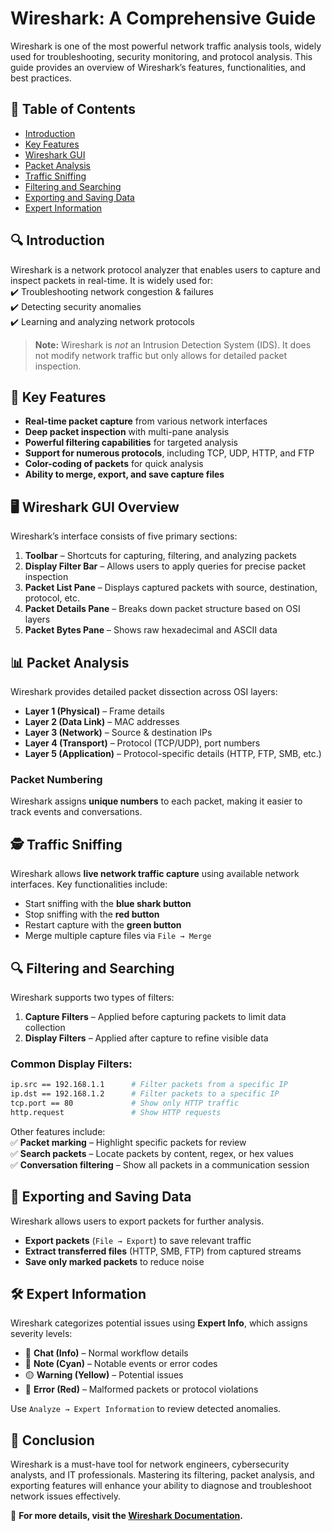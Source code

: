 # Wireshark: A Comprehensive Guide  

Wireshark is one of the most powerful network traffic analysis tools, widely used for troubleshooting, security monitoring, and protocol analysis. This guide provides an overview of Wireshark’s features, functionalities, and best practices.

## 📌 Table of Contents  
- [Introduction](#introduction)  
- [Key Features](#key-features)  
- [Wireshark GUI](#wireshark-gui)  
- [Packet Analysis](#packet-analysis)  
- [Traffic Sniffing](#traffic-sniffing)  
- [Filtering and Searching](#filtering-and-searching)  
- [Exporting and Saving Data](#exporting-and-saving-data)  
- [Expert Information](#expert-information)  

## 🔍 Introduction  
Wireshark is a network protocol analyzer that enables users to capture and inspect packets in real-time. It is widely used for:  
✔️ Troubleshooting network congestion & failures  
✔️ Detecting security anomalies  
✔️ Learning and analyzing network protocols  

> **Note:** Wireshark is *not* an Intrusion Detection System (IDS). It does not modify network traffic but only allows for detailed packet inspection.

## 🚀 Key Features  
- **Real-time packet capture** from various network interfaces  
- **Deep packet inspection** with multi-pane analysis  
- **Powerful filtering capabilities** for targeted analysis  
- **Support for numerous protocols**, including TCP, UDP, HTTP, and FTP  
- **Color-coding of packets** for quick analysis  
- **Ability to merge, export, and save capture files**  

## 🖥️ Wireshark GUI Overview  
Wireshark’s interface consists of five primary sections:  
1. **Toolbar** – Shortcuts for capturing, filtering, and analyzing packets  
2. **Display Filter Bar** – Allows users to apply queries for precise packet inspection  
3. **Packet List Pane** – Displays captured packets with source, destination, protocol, etc.  
4. **Packet Details Pane** – Breaks down packet structure based on OSI layers  
5. **Packet Bytes Pane** – Shows raw hexadecimal and ASCII data  

## 📊 Packet Analysis  
Wireshark provides detailed packet dissection across OSI layers:  
- **Layer 1 (Physical)** – Frame details  
- **Layer 2 (Data Link)** – MAC addresses  
- **Layer 3 (Network)** – Source & destination IPs  
- **Layer 4 (Transport)** – Protocol (TCP/UDP), port numbers  
- **Layer 5 (Application)** – Protocol-specific details (HTTP, FTP, SMB, etc.)  

### Packet Numbering  
Wireshark assigns **unique numbers** to each packet, making it easier to track events and conversations.

## 🕵️ Traffic Sniffing  
Wireshark allows **live network traffic capture** using available network interfaces. Key functionalities include:  
- Start sniffing with the **blue shark button**  
- Stop sniffing with the **red button**  
- Restart capture with the **green button**  
- Merge multiple capture files via `File → Merge`  

## 🔍 Filtering and Searching  
Wireshark supports two types of filters:  
1. **Capture Filters** – Applied before capturing packets to limit data collection  
2. **Display Filters** – Applied after capture to refine visible data  

### Common Display Filters:  
```sh
ip.src == 192.168.1.1      # Filter packets from a specific IP  
ip.dst == 192.168.1.2      # Filter packets to a specific IP  
tcp.port == 80             # Show only HTTP traffic  
http.request               # Show HTTP requests  
```
Other features include:  
✅ **Packet marking** – Highlight specific packets for review  
✅ **Search packets** – Locate packets by content, regex, or hex values  
✅ **Conversation filtering** – Show all packets in a communication session  

## 📂 Exporting and Saving Data  
Wireshark allows users to export packets for further analysis.  
- **Export packets** (`File → Export`) to save relevant traffic  
- **Extract transferred files** (HTTP, SMB, FTP) from captured streams  
- **Save only marked packets** to reduce noise  

## 🛠️ Expert Information  
Wireshark categorizes potential issues using **Expert Info**, which assigns severity levels:  
- 🔵 **Chat (Info)** – Normal workflow details  
- 🔹 **Note (Cyan)** – Notable events or error codes  
- 🟡 **Warning (Yellow)** – Potential issues  
- 🔴 **Error (Red)** – Malformed packets or protocol violations  

Use `Analyze → Expert Information` to review detected anomalies.

## 🎯 Conclusion  
Wireshark is a must-have tool for network engineers, cybersecurity analysts, and IT professionals. Mastering its filtering, packet analysis, and exporting features will enhance your ability to diagnose and troubleshoot network issues effectively.  

🔗 **For more details, visit the [Wireshark Documentation](https://www.wireshark.org/docs/).**  


